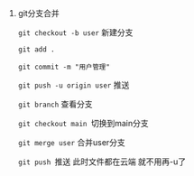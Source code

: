 1. git分支合并

   `git checkout -b user` 新建分支

   `git add .` 

   `git commit -m "用户管理"` 

   `git push -u origin user` 推送

   `git branch` 查看分支

   `git checkout main `切换到main分支

   `git merge user` 合并user分支

   `git push `推送 此时文件都在云端 就不用再-u了